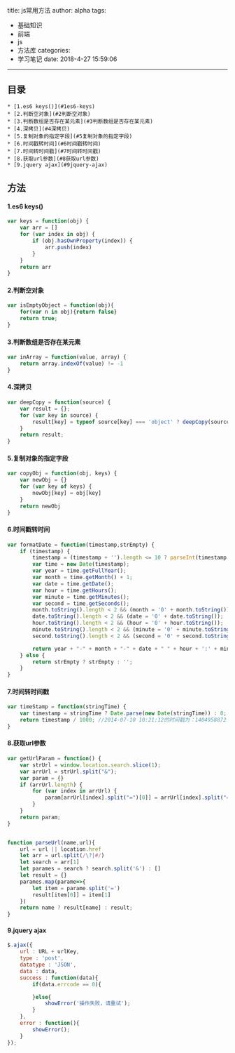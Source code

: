 title: js常用方法
author: alpha
tags:
 - 基础知识
 - 前端
 - js
 - 方法库
categories:
 - 学习笔记
date: 2018-4-27 15:59:06
---
<!--以下是正文-->
## 目录

	* [1.es6 keys()](#1es6-keys)
	* [2.判断空对象](#2判断空对象)
	* [3.判断数组是否存在某元素](#3判断数组是否存在某元素)
	* [4.深拷贝](#4深拷贝)
	* [5.复制对象的指定字段](#5复制对象的指定字段)
	* [6.时间戳转时间](#6时间戳转时间)
	* [7.时间转时间戳](#7时间转时间戳)
	* [8.获取url参数](#8获取url参数)
	* [9.jquery ajax](#9jquery-ajax)

<!--more-->
## 方法

#### 1.es6 keys()

``` javascript
var keys = function(obj) {
    var arr = []
    for (var index in obj) {
        if (obj.hasOwnProperty(index)) {
            arr.push(index)
        }
    }
    return arr
}
```
#### 2.判断空对象
``` javascript
var isEmptyObject = function(obj){
    for(var n in obj){return false}
    return true;
}
```

#### 3.判断数组是否存在某元素
``` javascript
var inArray = function(value, array) {
    return array.indexOf(value) != -1
}
```
#### 4.深拷贝
``` javascript
var deepCopy = function(source) {
    var result = {};
    for (var key in source) {
        result[key] = typeof source[key] === 'object' ? deepCopy(source[key]) : source[key];
    }
    return result;
}
```

#### 5.复制对象的指定字段
``` javascript
var copyObj = function(obj, keys) {
    var newObj = {}
    for (var key of keys) {
        newObj[key] = obj[key]
    }
    return newObj
}
```
#### 6.时间戳转时间
``` javascript
var formatDate = function(timestamp,strEmpty) {
    if (timestamp) {
        timestamp = (timestamp + '').length <= 10 ? parseInt(timestamp + '000') : parseInt(timestamp);
        var time = new Date(timestamp);
        var year = time.getFullYear();
        var month = time.getMonth() + 1;
        var date = time.getDate();
        var hour = time.getHours();
        var minute = time.getMinutes();
        var second = time.getSeconds();
        month.toString().length < 2 && (month = '0' + month.toString());
        date.toString().length < 2 && (date = '0' + date.toString());
        hour.toString().length < 2 && (hour = '0' + hour.toString());
        minute.toString().length < 2 && (minute = '0' + minute.toString());
        second.toString().length < 2 && (second = '0' + second.toString());

        return year + "-" + month + "-" + date + " " + hour + ':' + minute + ':' + second;
    } else {
        return strEmpty ? strEmpty : '';
    }
}
```
#### 7.时间转时间戳

``` javascript
var timeStamp = function(stringTime) {
    var timestamp = stringTime ? Date.parse(new Date(stringTime)) : 0;
    return timestamp / 1000; //2014-07-10 10:21:12的时间戳为：1404958872
}
```

#### 8.获取url参数
``` javascript
var getUrlParam = function() {
    var strUrl = window.location.search.slice(1);
    var arrUrl = strUrl.split("&");
    var param = {}
    if (arrUrl.length) {
        for (var index in arrUrl) {
            param[arrUrl[index].split("=")[0]] = arrUrl[index].split("=")[1]
        }
    }
    return param;
}
```

```javascript

function parseUrl(name,url){
	url = url || location.href
	let arr = url.split(/\?|#/)
	let search = arr[1]
	let parames = search ? search.split('&') : []
	let result = {}
	parames.map(parame=>{
		let item = parame.split('=')
		result[item[0]] = item[1]
	})
	return name ? result[name] : result;
}
```

#### 9.jquery ajax

``` javascript
$.ajax({
    url : URL + urlKey,
    type : 'post',
    datatype : 'JSON',
    data : data,
    success : function(data){
        if(data.errcode == 0){

        }else{
            showError('操作失败，请重试');
        }
    },
    error : function(){
        showError();
    }
});
```

